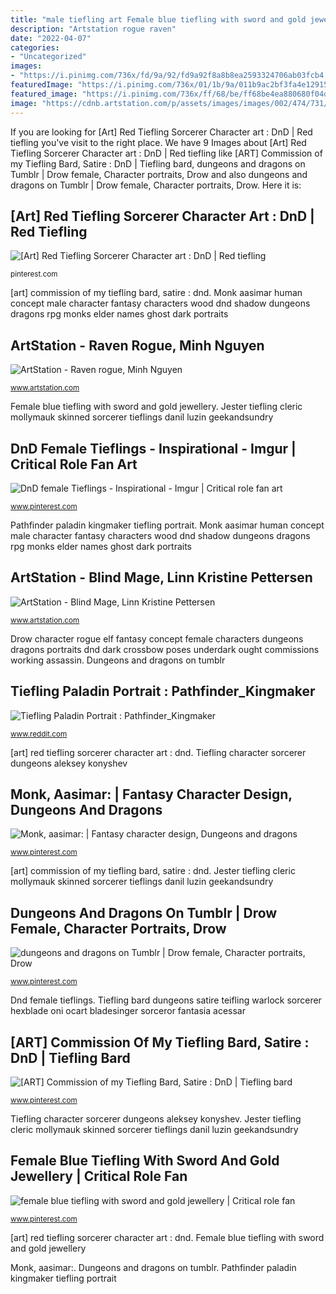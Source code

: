 ```yaml
---
title: "male tiefling art Female blue tiefling with sword and gold jewellery"
description: "Artstation rogue raven"
date: "2022-04-07"
categories:
- "Uncategorized"
images:
- "https://i.pinimg.com/736x/fd/9a/92/fd9a92f8a8b8ea2593324706ab03fcb4.jpg"
featuredImage: "https://i.pinimg.com/736x/01/1b/9a/011b9ac2bf3fa4e12915f6480103756f.jpg"
featured_image: "https://i.pinimg.com/736x/ff/68/be/ff68be4ea880680f04dd61b1ad27968a--character-concept-art-character-poses.jpg"
image: "https://cdnb.artstation.com/p/assets/images/images/002/474/731/large/linn-kristine-pettersen-elfyselfy20.jpg?1462191272"
---
```


If you are looking for [Art] Red Tiefling Sorcerer Character art : DnD | Red tiefling you've visit to the right place. We have 9 Images about [Art] Red Tiefling Sorcerer Character art : DnD | Red tiefling like [ART] Commission of my Tiefling Bard, Satire : DnD | Tiefling bard, dungeons and dragons on Tumblr | Drow female, Character portraits, Drow and also dungeons and dragons on Tumblr | Drow female, Character portraits, Drow. Here it is:

## [Art] Red Tiefling Sorcerer Character Art : DnD | Red Tiefling

![[Art] Red Tiefling Sorcerer Character art : DnD | Red tiefling](https://i.pinimg.com/736x/9d/3b/3f/9d3b3f2467910d7110ea0ce1d71ecf38.jpg "[art] commission of my tiefling bard, satire : dnd")

<small>pinterest.com</small>

[art] commission of my tiefling bard, satire : dnd. Monk aasimar human concept male character fantasy characters wood dnd shadow dungeons dragons rpg monks elder names ghost dark portraits

## ArtStation - Raven Rogue, Minh Nguyen

![ArtStation - Raven rogue, Minh Nguyen](https://cdnb.artstation.com/p/assets/images/images/003/182/459/large/minh-nguyen-31.jpg?1512042027 "Tiefling paladin portrait : pathfinder_kingmaker")

<small>www.artstation.com</small>

Female blue tiefling with sword and gold jewellery. Jester tiefling cleric mollymauk skinned sorcerer tieflings danil luzin geekandsundry

## DnD Female Tieflings - Inspirational - Imgur | Critical Role Fan Art

![DnD female Tieflings - Inspirational - Imgur | Critical role fan art](https://i.pinimg.com/736x/fd/9a/92/fd9a92f8a8b8ea2593324706ab03fcb4.jpg "Dungeons and dragons on tumblr")

<small>www.pinterest.com</small>

Pathfinder paladin kingmaker tiefling portrait. Monk aasimar human concept male character fantasy characters wood dnd shadow dungeons dragons rpg monks elder names ghost dark portraits

## ArtStation - Blind Mage, Linn Kristine Pettersen

![ArtStation - Blind Mage, Linn Kristine Pettersen](https://cdnb.artstation.com/p/assets/images/images/002/474/731/large/linn-kristine-pettersen-elfyselfy20.jpg?1462191272 "Dnd fantasy tiefling female character gold characters portraits concept critical role sword mollymauk boy jewellery fan inspiration postaci nut tieflings")

<small>www.artstation.com</small>

Drow character rogue elf fantasy concept female characters dungeons dragons portraits dnd dark crossbow poses underdark ought commissions working assassin. Dungeons and dragons on tumblr

## Tiefling Paladin Portrait : Pathfinder_Kingmaker

![Tiefling Paladin Portrait : Pathfinder_Kingmaker](https://external-preview.redd.it/E9sxOLyQ133IzbpTdUPY9P7t7wclIMKyo9U3AcmwboE.jpg?auto=webp&amp;s=8ff364fae3128b6e04089a6d1256de82f2f52a47 "Pathfinder paladin kingmaker tiefling portrait")

<small>www.reddit.com</small>

[art] red tiefling sorcerer character art : dnd. Tiefling character sorcerer dungeons aleksey konyshev

## Monk, Aasimar: | Fantasy Character Design, Dungeons And Dragons

![Monk, aasimar: | Fantasy character design, Dungeons and dragons](https://i.pinimg.com/originals/fc/e1/45/fce145d52c9a4e3f95ba9b4a862478c6.jpg "Tiefling character sorcerer dungeons aleksey konyshev")

<small>www.pinterest.com</small>

[art] commission of my tiefling bard, satire : dnd. Jester tiefling cleric mollymauk skinned sorcerer tieflings danil luzin geekandsundry

## Dungeons And Dragons On Tumblr | Drow Female, Character Portraits, Drow

![dungeons and dragons on Tumblr | Drow female, Character portraits, Drow](https://i.pinimg.com/736x/ff/68/be/ff68be4ea880680f04dd61b1ad27968a--character-concept-art-character-poses.jpg "Mage blind fantasy artstation dalish portraits deviantart elf character woman wizard warrior artwork pettersen kristine linn rpg medieval 5e")

<small>www.pinterest.com</small>

Dnd female tieflings. Tiefling bard dungeons satire teifling warlock sorcerer hexblade oni ocart bladesinger sorceror fantasia acessar

## [ART] Commission Of My Tiefling Bard, Satire : DnD | Tiefling Bard

![[ART] Commission of my Tiefling Bard, Satire : DnD | Tiefling bard](https://i.pinimg.com/736x/01/1b/9a/011b9ac2bf3fa4e12915f6480103756f.jpg "Tiefling paladin portrait : pathfinder_kingmaker")

<small>www.pinterest.com</small>

Tiefling character sorcerer dungeons aleksey konyshev. Jester tiefling cleric mollymauk skinned sorcerer tieflings danil luzin geekandsundry

## Female Blue Tiefling With Sword And Gold Jewellery | Critical Role Fan

![female blue tiefling with sword and gold jewellery | Critical role fan](https://i.pinimg.com/736x/5a/0d/19/5a0d197084b15b4ba7af45f4d060a610.jpg "Dnd fantasy tiefling female character gold characters portraits concept critical role sword mollymauk boy jewellery fan inspiration postaci nut tieflings")

<small>www.pinterest.com</small>

[art] red tiefling sorcerer character art : dnd. Female blue tiefling with sword and gold jewellery

Monk, aasimar:. Dungeons and dragons on tumblr. Pathfinder paladin kingmaker tiefling portrait
